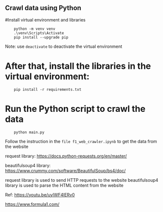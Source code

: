 ## Crawl data using Python

#Install virtual environment and libraries
```
    python -m venv venv 
    .\venv\Scripts\Activate
    pip install --upgrade pip
```
Note: use ```deactivate``` to deactivate the virtual environment

# After that, install the libraries in the virtual environment:
```
    pip install -r requirements.txt
```

# Run the Python script to crawl the data
```
    python main.py
```

Follow the instruction in the ```file f1_web_crawler.ipynb``` to get the data from the website

request library: https://docs.python-requests.org/en/master/

beautifulsoup4 library: https://www.crummy.com/software/BeautifulSoup/bs4/doc/

request library is used to send HTTP requests to the website
beautifulsoup4 library is used to parse the HTML content from the website




Ref:
https://youtu.be/uylWF4lERv0

https://www.formula1.com/

